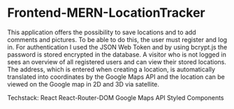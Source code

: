 # Frontend-MERN-LocationTracker

This application offers the possibility to save locations and to add comments and pictures. To be able to do this, the user must register and log in. For authentication I used the JSON Web Token and by using bcrypt.js the password is stored encrypted in the database. A visitor who is not logged in sees an overview of all registered users and can view their stored locations. The address, which is entered when creating a location, is automatically translated into coordinates by the Google Maps API and the location can be viewed on the Google map in 2D and 3D via satellite.  

Techstack:
React
React-Router-DOM
Google Maps API
Styled Components
